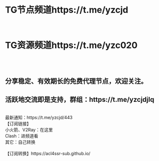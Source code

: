 </br>
<h1 strong>TG节点频道<a>https://t.me/yzcjd</h1></br>
<h1 strong>TG资源频道<a>https://t.me/yzc020</h1></br>
</br>
<h2>分享稳定、有效期长的免费代理节点，欢迎关注。</h2>
<h2>活跃地交流即是支持，群组：https://t.me/yzcjdjlq</h2>
<br>
最新通知：https://t.me/yzcjd/443
<br>
【订阅链接】<br>
小火箭、V2Ray：在这里<br>
Clash：进频道看<br>
其它：自己转换<br>
<br>
【订阅转换】https://acl4ssr-sub.github.io/
